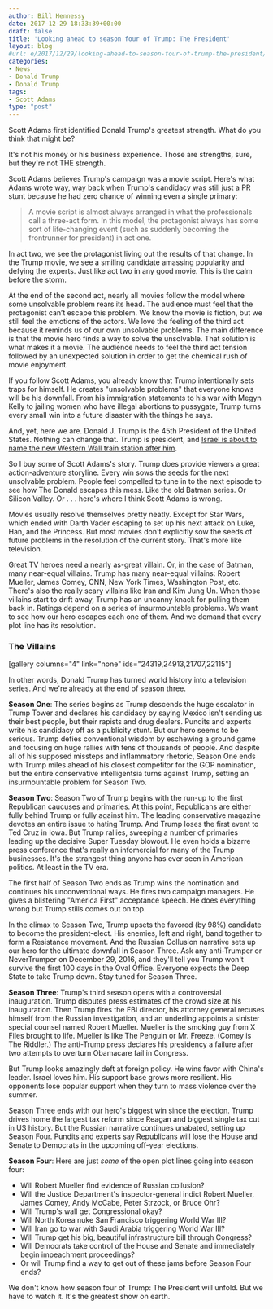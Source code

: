 ```yaml
---
author: Bill Hennessy
date: 2017-12-29 18:33:39+00:00
draft: false
title: 'Looking ahead to season four of Trump: The President'
layout: blog
#url: e/2017/12/29/looking-ahead-to-season-four-of-trump-the-president/
categories:
- News
- Donald Trump
- Donald Trump
tags:
- Scott Adams
type: "post"
---
```


Scott Adams first identified Donald Trump's greatest strength. What do you think that might be?

It's not his money or his business experience. Those are strengths, sure, but they're not THE strength.

Scott Adams believes Trump's campaign was a movie script. Here's what Adams wrote way, way back when Trump's candidacy was still just a PR stunt because he had zero chance of winning even a single primary:



> A movie script is almost always arranged in what the professionals call a three-act form. In this model, the protagonist always has some sort of life-changing event (such as suddenly becoming the frontrunner for president) in act one.

In act two, we see the protagonist living out the results of that change. In the Trump movie, we see a smiling candidate amassing popularity and defying the experts. Just like act two in any good movie. This is the calm before the storm.

At the end of the second act, nearly all movies follow the model where some unsolvable problem rears its head. The audience must feel that the protagonist can’t escape this problem. We know the movie is fiction, but we still feel the emotions of the actors. We love the feeling of the third act because it reminds us of our own unsolvable problems. The main difference is that the movie hero finds a way to solve the unsolvable. That solution is what makes it a movie. The audience needs to feel the third act tension followed by an unexpected solution in order to get the chemical rush of movie enjoyment.



If you follow Scott Adams, you already know that Trump intentionally sets traps for himself. He creates "unsolvable problems" that everyone knows will be his downfall. From his immigration statements to his war with Megyn Kelly to jailing women who have illegal abortions to pussygate, Trump turns every small win into a future disaster with the things he says.

And, yet, here we are. Donald J. Trump is the 45th President of the United States. Nothing can change that. Trump is president, and [Israel is about to name the new Western Wall train station after him](https://www.dailymail.co.uk/news/article-5214765/Israel-minister-plans-Trump-train-station-Western-Wall.html).

So I buy some of Scott Adams's story. Trump does provide viewers a great action-adventure storyline. Every win sows the seeds for the next unsolvable problem. People feel compelled to tune in to the next episode to see how The Donald escapes this mess. Like the old Batman series. Or Silicon Valley. Or . . . here's where I think Scott Adams is wrong.

Movies usually resolve themselves pretty neatly. Except for Star Wars, which ended with Darth Vader escaping to set up his next attack on Luke, Han, and the Princess. But most movies don't explicitly sow the seeds of future problems in the resolution of the current story. That's more like television.

Great TV heroes need a nearly as-great villain. Or, in the case of Batman, many near-equal villains. Trump has many near-equal villains: Robert Mueller, James Comey, CNN, New York Times, Washington Post, etc. There's also the really scary villains like Iran and Kim Jung Un. When those villains start to drift away, Trump has an uncanny knack for pulling them back in. Ratings depend on a series of insurmountable problems. We want to see how our hero escapes each one of them. And we demand that every plot line has its resolution.



### The Villains



[gallery columns="4" link="none" ids="24319,24913,21707,22115"]

In other words, Donald Trump has turned world history into a television series. And we're already at the end of season three.

**Season One**: The series begins as Trump descends the huge escalator in Trump Tower and declares his candidacy by saying Mexico isn't sending us their best people, but their rapists and drug dealers. Pundits and experts write his candidacy off as a publicity stunt. But our hero seems to be serious. Trump defies conventional wisdom by eschewing a ground game and focusing on huge rallies with tens of thousands of people. And despite all of his supposed missteps and inflammatory rhetoric, Season One ends with Trump miles ahead of his closest competitor for the GOP nomination, but the entire conservative intelligentsia turns against Trump, setting an insurmountable problem for Season Two.

**Season Two**: Season Two of Trump begins with the run-up to the first Republican caucuses and primaries. At this point, Republicans are either fully behind Trump or fully against him. The leading conservative magazine devotes an entire issue to hating Trump. And Trump loses the first event to Ted Cruz in Iowa. But Trump rallies, sweeping a number of primaries leading up the decisive Super Tuesday blowout. He even holds a bizarre press conference that's really an infomercial for many of the Trump businesses. It's the strangest thing anyone has ever seen in American politics. At least in the TV era.

The first half of Season Two ends as Trump wins the nomination and continues his unconventional ways. He fires two campaign managers. He gives a blistering "America First" acceptance speech. He does everything wrong but Trump stills comes out on top.

In the climax to Season Two, Trump upsets the favored (by 98%) candidate to become the president-elect. His enemies, left and right, band together to form a Resistance movement. And the Russian Collusion narrative sets up our hero for the ultimate downfall in Season Three. Ask any anti-Trumper or NeverTrumper on December 29, 2016, and they'll tell you Trump won't survive the first 100 days in the Oval Office. Everyone expects the Deep State to take Trump down. Stay tuned for Season Three.

**Season Three**: Trump's third season opens with a controversial inauguration. Trump disputes press estimates of the crowd size at his inauguration. Then Trump fires the FBI director, his attorney general recuses himself from the Russian investigation, and an underling appoints a sinister special counsel named Robert Mueller. Mueller is the smoking guy from X Files brought to life. Mueller is like The Penguin or Mr. Freeze. (Comey is The Riddler.) The anti-Trump press declares his presidency a failure after two attempts to overturn Obamacare fail in Congress.

But Trump looks amazingly deft at foreign policy. He wins favor with China's leader. Israel loves him. His support base grows more resilient. His opponents lose popular support when they turn to mass violence over the summer.

Season Three ends with our hero's biggest win since the election. Trump drives home the largest tax reform since Reagan and biggest single tax cut in US history. But the Russian narrative continues unabated, setting up Season Four. Pundits and experts say Republicans will lose the House and Senate to Democrats in the upcoming off-year elections.

**Season Four**: Here are just _some_ of the open plot lines going into season four:




* Will Robert Mueller find evidence of Russian collusion?
* Will the Justice Department's inspector-general indict Robert Mueller, James Comey, Andy McCabe, Peter Strzock, or Bruce Ohr?
* Will Trump's wall get Congressional okay?
* Will North Korea nuke San Francisco triggering World War III?
* Will Iran go to war with Saudi Arabia triggering World War III?
* Will Trump get his big, beautiful infrastructure bill through Congress?
* Will Democrats take control of the House and Senate and immediately begin impeachment proceedings?
* Or will Trump find a way to get out of these jams before Season Four ends?


We don't know how season four of Trump: The President will unfold. But we have to watch it. It's the greatest show on earth.
